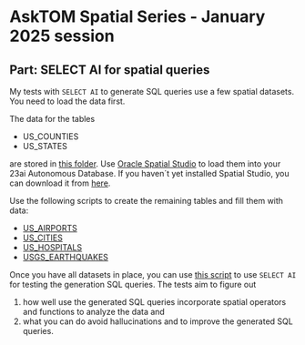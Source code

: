 # AskTOM Spatial Series - January 2025 session

## Part: SELECT AI for spatial queries

My tests with `SELECT AI` to generate SQL queries use a few spatial datasets. You need to load the data first.

The data for the tables

* US_COUNTIES
* US_STATES

are stored in [this folder](./data). Use [Oracle Spatial Studio](https://www.oracle.com/database/technologies/spatial-studio/get-started.html) to load them into your 23ai Autonomous Database. If you haven´t yet installed Spatial Studio, you can download it from [here](https://www.oracle.com/database/technologies/spatial-studio/oracle-spatial-studio-downloads.html).

Use the following scripts to create the remaining tables and fill them with data:

* [US_AIRPORTS](./scripts/sql/us_airports.sql)
* [US_CITIES](./scripts/sql/us_cities.sql)
* [US_HOSPITALS](./scripts/sql/us_hospitals.sql)
* [USGS_EARTHQUAKES](./scripts/sql/usgs_earthquakes.sql)

Once you have all datasets in place, you can use [this script](./scripts/sql/selectai_spatial_tests.sql) to use `SELECT AI` for testing the generation SQL queries. The tests aim to figure out

1. how well use the generated SQL queries incorporate spatial operators and functions to analyze the data and
2. what you can do avoid hallucinations and to improve the generated SQL queries.
